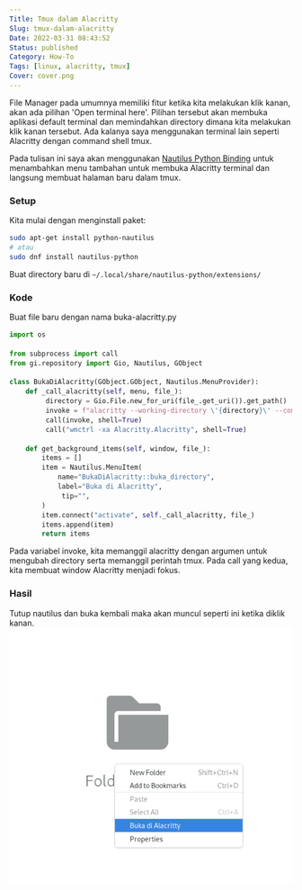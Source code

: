 ```yaml
---
Title: Tmux dalam Alacritty
Slug: tmux-dalam-alacritty
Date: 2022-03-31 08:43:52
Status: published
Category: How-To
Tags: [linux, alacritty, tmux]
Cover: cover.png
---
```


File Manager pada umumnya memiliki fitur ketika kita melakukan klik kanan, akan ada pilihan 'Open terminal here'. Pilihan tersebut akan membuka aplikasi default terminal dan memindahkan directory dimana kita melakukan klik kanan tersebut. Ada kalanya saya menggunakan terminal lain seperti Alacritty dengan command shell tmux.

Pada tulisan ini saya akan menggunakan [Nautilus Python Binding](https://wiki.gnome.org/Projects/NautilusPython) untuk menambahkan menu tambahan untuk membuka Alacritty terminal dan langsung membuat halaman baru dalam tmux.

### Setup
Kita mulai dengan menginstall paket:

```bash
sudo apt-get install python-nautilus
# atau
sudo dnf install nautilus-python
```

Buat directory baru di `~/.local/share/nautilus-python/extensions/`

### Kode

Buat file baru dengan nama buka-alacritty.py

```python
import os

from subprocess import call
from gi.repository import Gio, Nautilus, GObject

class BukaDiAlacritty(GObject.GObject, Nautilus.MenuProvider):
    def _call_alacritty(self, menu, file_):
         directory = Gio.File.new_for_uri(file_.get_uri()).get_path()
         invoke = f"alacritty --working-directory \'{directory}\' --command tmux new-window -c \'{directory}\'&"
         call(invoke, shell=True)
         call("wmctrl -xa Alacritty.Alacritty", shell=True)

    def get_background_items(self, window, file_):
        items = []
        item = Nautilus.MenuItem(
            name="BukaDiAlacritty::buka_directory",
            label="Buka di Alacritty",
             tip="",
        )
        item.connect("activate", self._call_alacritty, file_)
        items.append(item)
        return items
```

Pada variabel invoke, kita memanggil alacritty dengan argumen untuk mengubah directory serta memanggil perintah tmux. Pada call yang kedua, kita membuat window Alacritty menjadi fokus.


### Hasil
Tutup nautilus dan buka kembali maka akan muncul seperti ini ketika diklik kanan.
[![right-click](right-click.png)](right-click.png)

